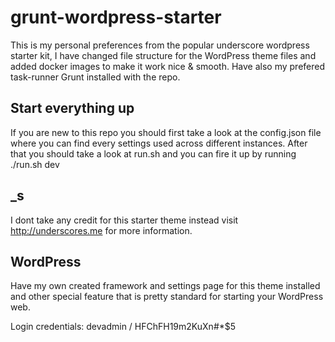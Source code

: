 # grunt-wordpress-starter
This is my personal preferences from the popular underscore wordpress starter kit, I have changed file structure for the WordPress theme files and added docker images to make it work nice & smooth. Have also my prefered task-runner Grunt installed with the repo.

## Start everything up
If you are new to this repo you should first take a look at the config.json file where you can find every settings used across different instances.
After that you should take a look at run.sh and you can fire it up by running ./run.sh dev

## _s
I dont take any credit for this starter theme instead visit http://underscores.me for more information.

## WordPress
Have my own created framework and settings page for this theme installed and other special feature that is pretty standard for starting your WordPress web.

Login credentials: devadmin / HFChFH19m2KuXn#*$5
